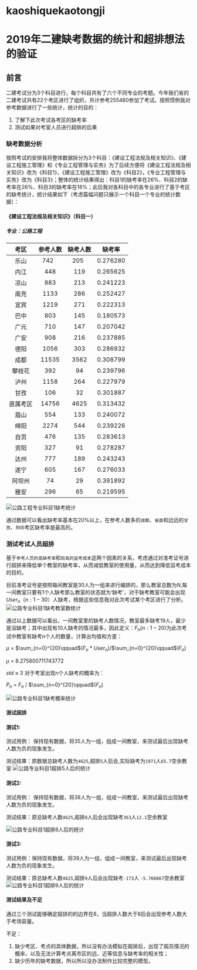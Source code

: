 # kaoshiquekaotongji
# 2019年二建缺考数据的统计和超排想法的验证

## 前言
二建考试分为3个科目进行，每个科目共有了六个不同专业的考题。今年我们省的二建考试共有22个考区进行了组织，共计参考255480参加了考试。按照惯例我对参考数据进行了一些统计，统计的目的：
1. 了解下此次考试各考区的缺考率
2. 测试如果对考室人员进行超排的后果

### 缺考数据分析
按照考试的安排我将整体数据拆分为3个科目：《建设工程法规及相关知识》、《建设工程施工管理》和《专业工程管理与实务》为了后续方便将《建设工程法规及相关知识》改为《科目1》，《建设工程施工管理》改为《科目2》，《专业工程管理与实务》改为《科目3》；整体的统计结果得出：科目1的缺考率在26%、科目2的缺考率在26%、科目3的缺考率在18%；此后我对各科目中的各专业进行了基于考区的缺考统计，统计结果如下（考虑篇幅问题只展示一个科目一个专业的统计数据）：
#### 《建设工程法规及相关知识》（科目一）

##### 专业：公路工程

| 考区 | 参考人数 | 缺考人数 | 缺考率 |
| :-: | :-: | :-: | :-: | 
| 乐山 | 742    | 205   | 0.276280 |
| 内江 | 448 | 119 | 0.265625 |
| 凉山 | 883 | 213 | 0.241223 |
| 南充 | 1133  | 286 | 0.252427|
| 宜宾 | 1219 | 271 | 0.222313|
| 巴中 |  803 | 145 | 0.180573|
| 广元 | 710 | 147 | 0.207042|
| 广安 | 908 | 216 | 0.237885|
| 德阳 | 1056 | 303 | 0.286932|
| 成都 | 11535 | 3562 |0.308799|
| 攀枝花 | 392 | 94 | 0.239796|
| 泸州 | 1158 | 264 | 0.227979|
| 甘孜 | 106 | 32 | 0.301887|
| 直属考区 | 14756 | 4625 | 0.313432|
| 眉山 | 554 | 133 | 0.240072|
| 绵阳 | 2274 | 544 | 0.239226|
| 自贡 | 476 | 135 | 0.283613|
| 资阳 |327| 91 | 0.278287|
| 达州 | 777| 189 | 0.243243|
|遂宁 | 605|167 | 0.276033|
|阿坝州|  74 |   29 | 0.391892|
|雅安   | 296  |  65 | 0.219595|


![公路工程专业科目1缺考统计](https://raw.githubusercontent.com/mousestone/kaoshiquekaotongji/master/%E5%85%AC%E8%B7%AF%E5%B7%A5%E7%A8%8B%E4%B8%93%E4%B8%9A%E7%A7%91%E7%9B%AE1%E7%BC%BA%E8%80%83%E7%BB%9F%E8%AE%A1.png)

通过数据可以看出缺考率基本在20%以上，在参考人数多的`成都`、`省直`和边远的`甘孜`、`阿坝`考区缺考率是最高的。

### 测试考试人员超排

基于`参考人员的高缺考率`和`较高的监考成本`这两个因素的关系，考虑通过对准考证号进行超排来降低单个教室的缺考率，从而减低教室的使用量，从而达到降低监考成本的目的。

目前准考证号是按照每间教室是30人为一组来进行编排的，那么教室总数为$N$,每一间教室只要有1个人缺考那么教室的状态就为‘缺考’，对于缺考教室可能会出现$User_n（n:1-30）$人缺考，根据这些信息我对此次考试某个考区进行了分析。
![公路专业科目1缺考教室数统计](https://raw.githubusercontent.com/mousestone/kaoshiquekaotongji/master/%E5%85%AC%E8%B7%AF%E4%B8%93%E4%B8%9A%E7%A7%91%E7%9B%AE1%E7%BC%BA%E8%80%83%E6%95%99%E5%AE%A4%E6%95%B0%E7%BB%9F%E8%AE%A1.png)

通过以上数据可以看出，一间教室里的缺考人数情况，教室最多缺考19人，最少是没缺考；其中出现有10人缺考的情况最多，因此定义：$F_n (n:1-20)$为此次考试中教室有缺考n个人的数量，计算出均值和方差：

$\mu$ = $\sum_{n=0}^{20}\qquad$($F_n$ * $User_n$)$/$$\sum_{n=0}^{20}\qquad$($F_n$)

$\mu$ = $8.275800711743772$

$std$ $\approx$ $3$ 
对于考室出现n个人缺考的概率为：

$P_n$ $=$ $F_n$ $/$ $\sum_{n=0}^{20}\qquad$$($$F_n$$)$ 

![公路专业科目1缺考概率统计](https://raw.githubusercontent.com/mousestone/kaoshiquekaotongji/master/%E5%85%AC%E8%B7%AF%E4%B8%93%E4%B8%9A%E7%A7%91%E7%9B%AE1%E7%BC%BA%E8%80%83%E6%A6%82%E7%8E%87%E7%BB%9F%E8%AE%A1.png)

#### 测试超排

#### 测试1:
测试用例： 保持现有数据，将35人为一组，组成一间教室，来测试最后出现缺考人数为负的现象发生。

测试结果：原数据总缺考人数为`4625`,超排`5`人后会,实际缺考为`1971`人`65.7`空余教室
![公路专业科目1超排5人后的统计](https://raw.githubusercontent.com/mousestone/kaoshiquekaotongji/master/%E5%85%AC%E8%B7%AF%E4%B8%93%E4%B8%9A%E7%A7%91%E7%9B%AE1%E8%B6%85%E6%8E%925%E4%BA%BA%E5%90%8E%E7%9A%84%E7%BB%9F%E8%AE%A1.png)


#### 测试2:
测试用例： 保持现有数据，将38人为一组，组成一间教室，来测试最后出现缺考人数为负的现象发生。

测试结果：原总缺考人数`4625`,超排`8`人后会出现缺考`363`人`12.1`空余教室

![公路专业科目1超排8人后的统计](https://raw.githubusercontent.com/mousestone/kaoshiquekaotongji/master/%E5%85%AC%E8%B7%AF%E4%B8%93%E4%B8%9A%E7%A7%91%E7%9B%AE1%E8%B6%85%E6%8E%928%E4%BA%BA%E5%90%8E%E7%9A%84%E7%BB%9F%E8%AE%A1.png)

#### 测试3:

测试用例：保持现有数据，将39人为一组，组成一间教室，来测试最后出现缺考人数为负的现象发生。

测试结果：原总缺考人数`4625`,超排`9`人后会出现缺考`-173`人	`-5.766667`空余教室
![公路专业科目1超排9人后的统计](https://raw.githubusercontent.com/mousestone/kaoshiquekaotongji/master/%E5%85%AC%E8%B7%AF%E4%B8%93%E4%B8%9A%E7%A7%91%E7%9B%AE1%E8%B6%85%E6%8E%929%E4%BA%BA%E5%90%8E%E7%9A%84%E7%BB%9F%E8%AE%A1.png)



#### 测试结果及不足
通过三个测试能够确定超排的的边界在8，当超排人数大于8后会出现参考人数大于考场容量。

不足：

1. 缺少考区、考点的具体数据，所以没有办法模拟在超排后，出现了超员情况的概率，以及无法计算考点离市区的远、近等信息与缺考率的相关性；
2. 缺少历年的缺考数据，所以所以没办法制作比较完整的模型。


